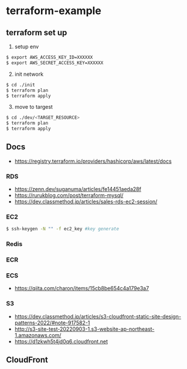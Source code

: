 # terraform-example

## terraform set up
1.  setup env
```sh
$ export AWS_ACCESS_KEY_ID=XXXXXX
$ export AWS_SECRET_ACCESS_KEY=XXXXXX
```

2. init network
```sh
$ cd ./init
$ terraform plan
$ terraform apply  
```

3. move to targest
```sh
$ cd ./dev/<TARGET_RESOURCE>
$ terraform plan
$ terraform apply
```

## Docs
 - https://registry.terraform.io/providers/hashicorp/aws/latest/docs

### RDS
- https://zenn.dev/suganuma/articles/fe14451aeda28f  
- https://rurukblog.com/post/terraform-mysql/  
- https://dev.classmethod.jp/articles/sales-rds-ec2-session/


### EC2
```sh
$ ssh-keygen -N "" -f ec2_key #key generate
```

### Redis

### ECR

### ECS
 - https://qiita.com/charon/items/15cb8be654c4a179e3a7  
 
### S3
- https://dev.classmethod.jp/articles/s3-cloudfront-static-site-design-patterns-2022/#note-917582-1  
- http://s3-site-test-20220903-1.s3-website-ap-northeast-1.amazonaws.com/  
- https://d1zkwh5t4jd0q6.cloudfront.net  

## CloudFront
    

